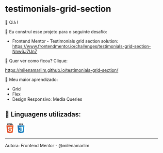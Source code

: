 # testimonials-grid-section

💜 Olá !

💬 Eu construí esse projeto para o seguinte desafio:

* Frontend Mentor - Testimonials grid section solution: https://www.frontendmentor.io/challenges/testimonials-grid-section-Nnw6J7Un7


🚀  Quer ver como ficou? Clique:

https://milenamarlim.github.io/testimonials-grid-section/


💬 Meu maior aprendizado:

* Grid
* Flex 
* Design Responsivo: Media Queries

## 🚀 Linguagens utilizadas:

<code><img height="32" src="https://raw.githubusercontent.com/github/explore/80688e429a7d4ef2fca1e82350fe8e3517d3494d/topics/html/html.png" alt="HTML5"/></code>
<code><img height="32" src="https://raw.githubusercontent.com/github/explore/80688e429a7d4ef2fca1e82350fe8e3517d3494d/topics/css/css.png" alt="CSS"/></code>

---
Autora: Frontend Mentor - @milenamarlim

